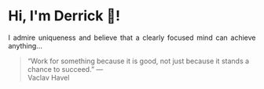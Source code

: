 # Hi, I'm Derrick 👋!
<p align="justify">I admire uniqueness and believe that a clearly focused mind can achieve anything...</p> 
<!-- #quote-start -->
<blockquote>&ldquo;Work for something because it is good, not just because it stands a chance to succeed.&rdquo; &mdash; <footer>Vaclav Havel</footer></blockquote>
<!-- #quote-end -->
